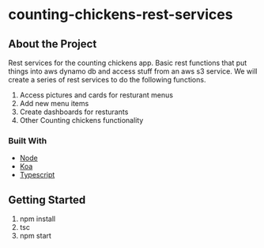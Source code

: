 # counting-chickens-rest-services

## About the Project
Rest services for the counting chickens app. Basic rest functions that put things into aws dynamo db and access stuff from an aws s3 service. We will create a series of rest services to do the following functions.
1. Access pictures and cards for resturant menus
2. Add new menu items
3. Create dashboards for resturants
4. Other Counting chickens functionality

### Built With
* [Node](https://node.js/)
* [Koa](https://koajs.com/)
* [Typescript](https://www.typescriptlang.org/)

## Getting Started
1. npm install
2. tsc
3. npm start



